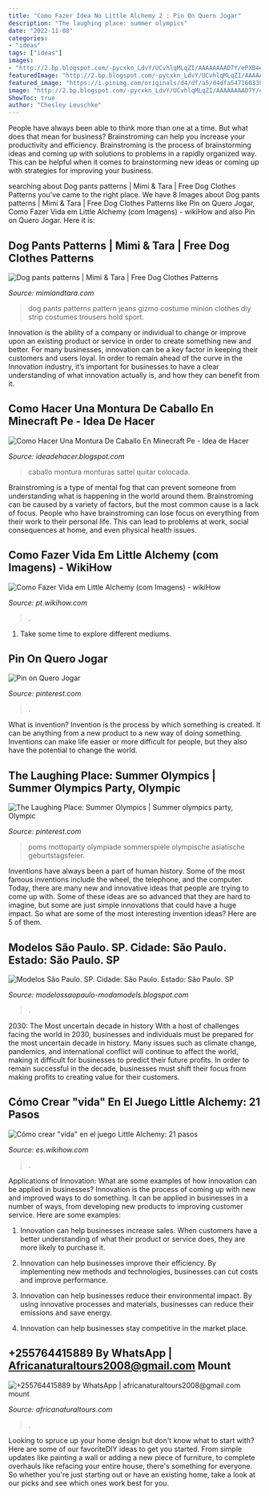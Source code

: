 ```yaml
---
title: "Como Fazer Idea No Little Alchemy 2 : Pin On Quero Jogar"
description: "The laughing place: summer olympics"
date: "2022-11-08"
categories:
- "ideas"
tags: ["ideas"]
images:
- "http://2.bp.blogspot.com/-pycxkn_LdvY/UCvhlqMLqZI/AAAAAAAAD7Y/ePXB4ez5kMI/s1600/DSC_0036.JPG"
featuredImage: "http://2.bp.blogspot.com/-pycxkn_LdvY/UCvhlqMLqZI/AAAAAAAAD7Y/ePXB4ez5kMI/s1600/DSC_0036.JPG"
featured_image: "https://i.pinimg.com/originals/d4/df/a5/d4dfa547160338844c94fb275c8cdfa9.jpg"
image: "http://2.bp.blogspot.com/-pycxkn_LdvY/UCvhlqMLqZI/AAAAAAAAD7Y/ePXB4ez5kMI/s1600/DSC_0036.JPG"
ShowToc: true
author: "Chesley Leuschke"
---
```



People have always been able to think more than one at a time. But what does that mean for business? Brainstroming can help you increase your productivity and efficiency. Brainstroming is the process of brainstorming ideas and coming up with solutions to problems in a rapidly organized way. This can be helpful when it comes to brainstorming new ideas or coming up with strategies for improving your business.

	

		
searching about Dog pants patterns | Mimi &amp; Tara | Free Dog Clothes Patterns you've came to the right place. We have 8 Images about Dog pants patterns | Mimi &amp; Tara | Free Dog Clothes Patterns like Pin on Quero Jogar, Como Fazer Vida em Little Alchemy (com Imagens) - wikiHow and also Pin on Quero Jogar. Here it is:
		
    
## Dog Pants Patterns | Mimi &amp; Tara | Free Dog Clothes Patterns

<img loading=lazy src="http://2.bp.blogspot.com/-EibljQmC_84/UBwLz8IKgaI/AAAAAAAABV4/yYJhz7NlnII/s320/dog-jeans-patterns.jpg" onerror="this.onerror=null;this.src='https://tse4.mm.bing.net/th?id=OIP.RfIlzgdaYjRkaX_rqwl3hwAAAA&amp;pid=15.1';" alt="Dog pants patterns | Mimi &amp; Tara | Free Dog Clothes Patterns">

_Source: mimiandtara.com_

>dog pants patterns pattern jeans gizmo costume minion clothes diy strip costumes trousers hold sport. 

	

Innovation is the ability of a company or individual to change or improve upon an existing product or service in order to create something new and better. For many businesses, innovation can be a key factor in keeping their customers and users loyal. In order to remain ahead of the curve in the Innovation industry, it’s important for businesses to have a clear understanding of what innovation actually is, and how they can benefit from it.

    
## Como Hacer Una Montura De Caballo En Minecraft Pe - Idea De Hacer

<img loading=lazy src="https://www.wikihow.com/images_en/thumb/4/40/Find-a-Saddle-in-Minecraft-Step-25.jpg/v4-728px-Find-a-Saddle-in-Minecraft-Step-25.jpg" onerror="this.onerror=null;this.src='https://tse2.mm.bing.net/th?id=OIP.NVpdQTao7JbcN83e6D6pkwHaFj&amp;pid=15.1';" alt="Como Hacer Una Montura De Caballo En Minecraft Pe - Idea de Hacer">

_Source: ideadehacer.blogspot.com_

>caballo montura monturas sattel quitar colocada. 

	

Brainstroming is a type of mental fog that can prevent someone from understanding what is happening in the world around them. Brainstroming can be caused by a variety of factors, but the most common cause is a lack of focus. People who have brainstroming can lose focus on everything from their work to their personal life. This can lead to problems at work, social consequences at home, and even physical health issues.

    
## Como Fazer Vida Em Little Alchemy (com Imagens) - WikiHow

<img loading=lazy src="https://www.wikihow.com/images_en/thumb/0/05/Make-Life-in-Little-Alchemy-Step-18-Version-2.jpg/v4-728px-Make-Life-in-Little-Alchemy-Step-18-Version-2.jpg" onerror="this.onerror=null;this.src='https://tse1.mm.bing.net/th?id=OIP.oJqeP9_ec8VuMufbPkGouQHaFj&amp;pid=15.1';" alt="Como Fazer Vida em Little Alchemy (com Imagens) - wikiHow">

_Source: pt.wikihow.com_

>. 

	

1. Take some time to explore different mediums.

    
## Pin On Quero Jogar

<img loading=lazy src="https://i.pinimg.com/originals/d4/df/a5/d4dfa547160338844c94fb275c8cdfa9.jpg" onerror="this.onerror=null;this.src='https://tse2.mm.bing.net/th?id=OIP.w-ZpFyYgFua1UjFEok_Q4QHaEK&amp;pid=15.1';" alt="Pin on Quero Jogar">

_Source: pinterest.com_

>. 

	

What is invention?
Invention is the process by which something is created. It can be anything from a new product to a new way of doing something. Inventions can make life easier or more difficult for people, but they also have the potential to change the world.

    
## The Laughing Place: Summer Olympics | Summer Olympics Party, Olympic

<img loading=lazy src="http://2.bp.blogspot.com/-pycxkn_LdvY/UCvhlqMLqZI/AAAAAAAAD7Y/ePXB4ez5kMI/s1600/DSC_0036.JPG" onerror="this.onerror=null;this.src='https://tse1.mm.bing.net/th?id=OIP._yK4vCyYUznIS4gA4hvddQHaHg&amp;pid=15.1';" alt="The Laughing Place: Summer Olympics | Summer olympics party, Olympic">

_Source: pinterest.com_

>poms mottoparty olympiade sommerspiele olympische asiatische geburtstagsfeier. 

	

Inventions have always been a part of human history. Some of the most famous inventions include the wheel, the telephone, and the computer. Today, there are many new and innovative ideas that people are trying to come up with. Some of these ideas are so advanced that they are hard to imagine, but some are just simple innovations that could have a huge impact. So what are some of the most interesting invention ideas? Here are 5 of them.

    
## Modelos São Paulo. SP. Cidade: São Paulo. Estado: São Paulo. SP

<img loading=lazy src="http://2.bp.blogspot.com/_ZomMCJmYrWY/TEG77D_CJGI/AAAAAAAAAVI/qVK3eUXq_HY/s320/gata-dandee.jpg" onerror="this.onerror=null;this.src='https://tse3.mm.bing.net/th?id=OIP.LPqfKdQrVZfGL0XAhn8LMQAAAA&amp;pid=15.1';" alt="Modelos São Paulo. SP. Cidade: São Paulo. Estado: São Paulo. SP">

_Source: modelossaopaulo-modamodels.blogspot.com_

>. 

	

2030: The Most uncertain decade in history
With a host of challenges facing the world in 2030, businesses and individuals must be prepared for the most uncertain decade in history. Many issues such as climate change, pandemics, and international conflict will continue to affect the world, making it difficult for businesses to predict their future profits. In order to remain successful in the decade, businesses must shift their focus from making profits to creating value for their customers.

    
## Cómo Crear &quot;vida&quot; En El Juego Little Alchemy: 21 Pasos

<img loading=lazy src="http://www.wikihow.com/images/3/3a/Make-Life-in-Little-Alchemy-Step-21.jpg" onerror="this.onerror=null;this.src='https://tse3.mm.bing.net/th?id=OIP.8MCuSkxgXdkAlbwB4RsifwHaFj&amp;pid=15.1';" alt="Cómo crear &quot;vida&quot; en el juego Little Alchemy: 21 pasos">

_Source: es.wikihow.com_

>. 

	

Applications of Innovation: What are some examples of how innovation can be applied in businesses?
Innovation is the process of coming up with new and improved ways to do something. It can be applied in businesses in a number of ways, from developing new products to improving customer service. Here are some examples:
1. Innovation can help businesses increase sales. When customers have a better understanding of what their product or service does, they are more likely to purchase it.

2. Innovation can help businesses improve their efficiency. By implementing new methods and technologies, businesses can cut costs and improve performance.

3. Innovation can help businesses reduce their environmental impact. By using innovative processes and materials, businesses can reduce their emissions and save energy.

4. Innovation can help businesses stay competitive in the market place.

    
## +255764415889 By WhatsApp | Africanaturaltours2008@gmail.com Mount

<img loading=lazy src="http://www.africanaturaltours.com/images/znz4.jpg" onerror="this.onerror=null;this.src='https://tse1.mm.bing.net/th?id=OIP.5I6DnonBgz2LBZc9NVWBmQHaD9&amp;pid=15.1';" alt="+255764415889 by WhatsApp | africanaturaltours2008@gmail.com mount">

_Source: africanaturaltours.com_

>. 

	

Looking to spruce up your home design but don't know what to start with? Here are some of our favoriteDIY ideas to get you started. From simple updates like painting a wall or adding a new piece of furniture, to complete overhauls like refacing your entire house, there's something for everyone. So whether you're just starting out or have an existing home, take a look at our picks and see which ones work best for you.

